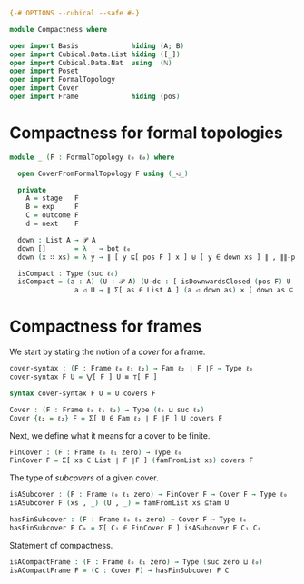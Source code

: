 ```agda
{-# OPTIONS --cubical --safe #-}

module Compactness where

open import Basis             hiding (A; B)
open import Cubical.Data.List hiding ([_])
open import Cubical.Data.Nat  using  (ℕ)
open import Poset
open import FormalTopology
open import Cover
open import Frame             hiding (pos)
```

# Compactness for formal topologies

```agda
module _ (F : FormalTopology ℓ₀ ℓ₀) where

  open CoverFromFormalTopology F using (_◁_)

  private
    A = stage   F
    B = exp     F
    C = outcome F
    d = next    F

  down : List A → 𝒫 A
  down []       = λ _ → bot ℓ₀
  down (x ∷ xs) = λ y → ∥ [ y ⊑[ pos F ] x ] ⊎ [ y ∈ down xs ] ∥ , ∥∥-prop _

  isCompact : Type (suc ℓ₀)
  isCompact = (a : A) (U : 𝒫 A) (U-dc : [ isDownwardsClosed (pos F) U ]) →
                a ◁ U → ∥ Σ[ as ∈ List A ] (a ◁ down as) × [ down as ⊆ U ] ∥
```

# Compactness for frames

We start by stating the notion of a *cover* for a frame.

```agda
cover-syntax : (F : Frame ℓ₀ ℓ₁ ℓ₂) → Fam ℓ₂ ∣ F ∣F → Type ℓ₀
cover-syntax F U = ⋁[ F ] U ≡ ⊤[ F ]

syntax cover-syntax F U = U covers F

Cover : (F : Frame ℓ₀ ℓ₁ ℓ₂) → Type (ℓ₀ ⊔ suc ℓ₂)
Cover {ℓ₂ = ℓ₂} F = Σ[ U ∈ Fam ℓ₂ ∣ F ∣F ] U covers F
```

Next, we define what it means for a cover to be finite.

```agda
FinCover : (F : Frame ℓ₀ ℓ₁ zero) → Type ℓ₀
FinCover F = Σ[ xs ∈ List ∣ F ∣F ] (famFromList xs) covers F 
```

The type of *subcovers* of a given cover.

```agda
isASubcover : (F : Frame ℓ₀ ℓ₁ zero) → FinCover F → Cover F → Type ℓ₀
isASubcover F (xs , _) (U , _) = famFromList xs ⊆fam U

hasFinSubcover : (F : Frame ℓ₀ ℓ₁ zero) → Cover F → Type ℓ₀
hasFinSubcover F C₀ = Σ[ C₁ ∈ FinCover F ] isASubcover F C₁ C₀
```

Statement of compactness.

```agda
isACompactFrame : (F : Frame ℓ₀ ℓ₁ zero) → Type (suc zero ⊔ ℓ₀)
isACompactFrame F = (C : Cover F) → hasFinSubcover F C
```
